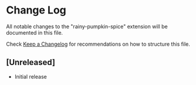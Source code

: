 # Change Log

All notable changes to the "rainy-pumpkin-spice" extension will be documented in this file.

Check [Keep a Changelog](http://keepachangelog.com/) for recommendations on how to structure this file.

## [Unreleased]

- Initial release
